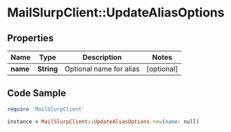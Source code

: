 # MailSlurpClient::UpdateAliasOptions

## Properties

Name | Type | Description | Notes
------------ | ------------- | ------------- | -------------
**name** | **String** | Optional name for alias | [optional] 

## Code Sample

```ruby
require 'MailSlurpClient'

instance = MailSlurpClient::UpdateAliasOptions.new(name: null)
```


